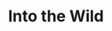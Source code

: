 ---
layout: post
title: Into the Wild
director: Sean Penn
year: 2007
cover: https://images.mubicdn.net/images/film/340/cache-672272-1629719319/image-w1280.jpg
imdb_id: tt0758758
---